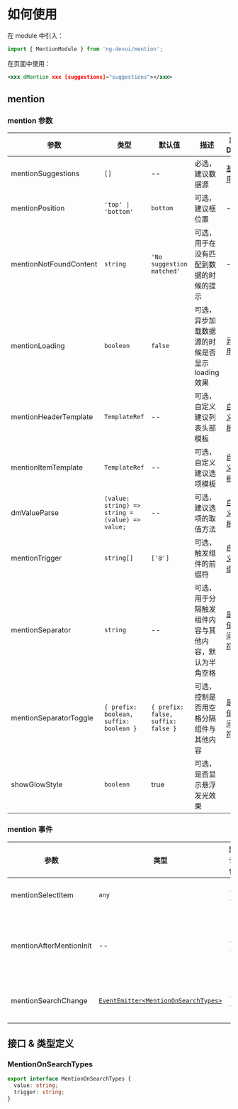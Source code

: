 # 如何使用

在 module 中引入：

```ts
import { MentionModule } from 'ng-devui/mention';
```

在页面中使用：

```xml
<xxx dMention xxx [suggestions]="suggestions"></xxx>
```

## mention

### mention 参数

| 参数                   | 类型                                            | 默认值                             | 描述                                                 | 跳转 Demo                            |
| ---------------------- | ----------------------------------------------- | ---------------------------------- | ---------------------------------------------------- | ------------------------------------ |
| mentionSuggestions     | `[]`                                            | --                                 | 必选，建议数据源                                     | [基本用法](demo#basic-usage)         |
| mentionPosition        | `'top' \| 'bottom'`                             | `bottom`                           | 可选，建议框位置                                     | --                                   |
| mentionNotFoundContent | `string`                                        | `'No suggestion matched'`          | 可选，用于在没有匹配到数据的时候的提示               | --                                   |
| mentionLoading         | `boolean`                                       | `false`                            | 可选，异步加载数据源的时候是否显示 loading 效果      | [异步用法](demo#async-usage)         |
| mentionHeaderTemplate  | `TemplateRef`                                   | --                                 | 可选，自定义建议列表头部模板                         | [自定义模板](demo#custom-template)   |
| mentionItemTemplate    | `TemplateRef`                                   | --                                 | 可选，自定义建议选项模板                             | [自定义模板](demo#custom-template)   |
| dmValueParse           | `(value: string) => string = (value) => value;` | --                                 | 可选，建议选项的取值方法                             | [自定义模板](demo#custom-template)   |
| mentionTrigger         | `string[]`                                      | `['@']`                            | 可选，触发组件的前缀符                               | [自定义前缀](demo#custom-prefix)     |
| mentionSeparator       | `string`                                        | --                                 | 可选，用于分隔触发组件内容与其他内容，默认为半角空格 | [是否使用间隔符](demo#use-separator) |
| mentionSeparatorToggle | `{ prefix: boolean,`<br>`suffix: boolean }`     | `{ prefix: false, suffix: false }` | 可选，控制是否用空格分隔组件与其他内容               | [是否使用间隔符](demo#use-separator) |
|   showGlowStyle    |       `boolean`        |   true   |       可选，是否显示悬浮发光效果    |

### mention 事件

| 参数                    | 类型                                                          | 默认值 | 描述                               | 跳转 Demo                        |
| ----------------------- | ------------------------------------------------------------- | ------ | ---------------------------------- | -------------------------------- |
| mentionSelectItem       | `any`                                                         | --     | 可选，触发选中建议                 | [基本用法](demo#basic-usage)     |
| mentionAfterMentionInit | --                                                            | --     | 可选，在指令初始化之后返回指令实例 | [基本用法](demo#basic-usage)     |
| mentionSearchChange     | [`EventEmitter<MentionOnSearchTypes>`](#MentionOnSearchTypes) | --     | 可选，输入框 change 事件           | [自定义前缀](demo#custom-prefix) |

## 接口 & 类型定义

### MentionOnSearchTypes

```ts
export interface MentionOnSearchTypes {
  value: string;
  trigger: string;
}
```
